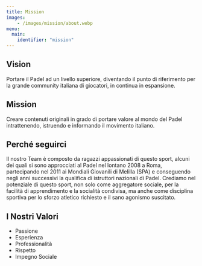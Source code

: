 ```yaml
---
title: Mission
images:
    - /images/mission/about.webp
menu:
  main:
    identifier: "mission"
---
```


## Vision
Portare il Padel ad un livello superiore, diventando il punto di riferimento per la grande community italiana di giocatori, in continua in espansione.

## Mission
Creare contenuti originali in grado di portare valore al mondo del Padel intrattenendo, istruendo e informando il movimento italiano. 

## Perché seguirci
Il nostro Team è composto da ragazzi appassionati di questo sport, alcuni dei quali si sono approcciati al Padel nel lontano 2008 a Roma, partecipando nel 2011 ai Mondiali Giovanili di Melilla (SPA) e conseguendo negli anni successivi la qualifica di istruttori nazionali di Padel. Crediamo nel potenziale di questo sport, non solo come aggregatore sociale, per la facilità di apprendimento e la socialità condivisa, ma anche come disciplina sportiva per lo sforzo atletico richiesto e il sano agonismo suscitato.

## I Nostri Valori
- Passione 
- Esperienza 
- Professionalità 
- Rispetto 
- Impegno Sociale 
